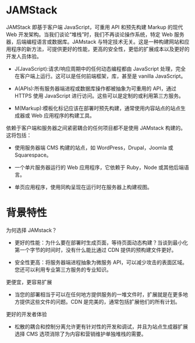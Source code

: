 # JAMStack

JAMStack 即基于客户端 JavaScript，可重用 API 和预先构建 Markup 的现代 Web 开发架构。当我们谈论“堆栈”时，我们不再谈论操作系统，特定 Web 服务器，后端编程语言或数据库。JAMstack 与特定技术无关。这是一种构建网站和应用程序的新方法，可提供更好的性能，更高的安全性，更低的扩展成本以及更好的开发人员体验。

- J(JavaScript):请求/响应周期中的任何动态编程都由 JavaScript 处理，完全在客户端上运行。这可以是任何前端框架，库，甚至是 vanilla JavaScript。

- A(APIs):所有服务器端进程或数据库操作都被抽象为可重用的 API，通过 HTTPS 使用 JavaScript 进行访问。这些可以是定制的或利用第三方服务。

- M(Markup):模板化标记应该在部署时预先构建，通常使用内容站点的站点生成器或 Web 应用程序的构建工具。

依赖于客户端和服务器之间紧密耦合的任何项目都不是使用 JAMstack 构建的。这将包括：

- 使用服务器端 CMS 构建的站点，如 WordPress，Drupal，Joomla 或 Squarespace。

- 一个单片服务器运行的 Web 应用程序，它依赖于 Ruby，Node 或其他后端语言。

- 单页应用程序，使用同构呈现在运行时在服务器上构建视图。

# 背景特性

为何选择 JAMstack？

- 更好的性能：为什么要在部署时生成页面，等待页面动态构建？当谈到最小化第一个字节的时间时，没有什么能比通过 CDN 提供的预构建文件更好。

- 安全性更高：将服务器端进程抽象为微服务 API，可以减少攻击的表面区域。您还可以利用专业第三方服务的专业知识。

更便宜，更容易扩展

- 当您的部署相当于可以在任何地方提供服务的一堆文件时，扩展就是在更多地方提供这些文件的问题。CDN 是完美的，通常包括扩展他们的所有计划。

更好的开发者体验

- 松散的耦合和控制分离允许更有针对性的开发和调试，并且为站点生成器扩展选择 CMS 选项消除了为内容和营销维护单独堆栈的需要。
